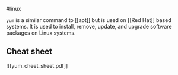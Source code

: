 #linux

`yum` is a similar command to [[apt]] but is used on [[Red Hat]] based systems. It is used to install, remove, update, and upgrade software packages on Linux systems.

## Cheat sheet
![[yum_cheet_sheet.pdf]]